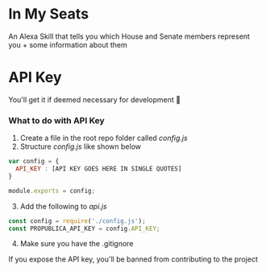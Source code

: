 # In My Seats
An Alexa Skill that tells you which House and Senate members represent you + some information about them

# API Key
You'll get it if deemed necessary for development 🤷

### What to do with API Key
1. Create a file in the root repo folder called *config.js*
2. Structure *config.js* like shown below
```javascript
var config = {
  API_KEY : [API KEY GOES HERE IN SINGLE QUOTES]
}

module.exports = config;
```
3. Add the following to *api.js*
```javascript
const config = require('./config.js');
const PROPUBLICA_API_KEY = config.API_KEY;
```
4. Make sure you have the .gitignore

If you expose the API key, you'll be banned from contributing to the project
